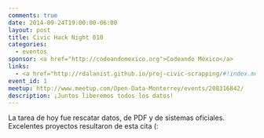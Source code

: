 ```yaml
---
comments: true
date: 2014-09-24T19:00:00-06:00
layout: post
title: Civic Hack Night 010
categories:
  - eventos
sponsor: <a href="http://codeandomexico.org">Codeando México</a>
links:
  - <a href="http://rdalanist.github.io/proj-civic-scrapping/#!index.md">Cuaderno de Apoyo de la Noche</a>
event_id: 1
meetup: http://www.meetup.com/Open-Data-Monterrey/events/208316842/
description: ¡Juntos liberemos todos los datos!
---
```


La tarea de hoy fue rescatar datos, de PDF y de sistemas oficiales. Excelentes proyectos resultaron de esta cita (: